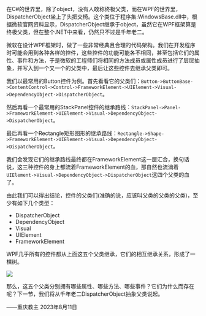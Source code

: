 在C#的世界里，除了object，没有人敢称终极父类，而在WPF的世界里，DispatcherObject坐上了头把交椅。这个类位于程序集:WindowsBase.dll中，根据微软官网资料显示，DispatcherObject继承于object，虽然它在WPF框架算是终极父类，但在整个.NET中来看，仍然只不过是千年老二。

微软在设计WPF框架时，做了一些非常经典且合理的代码架构。我们在开发程序时可能会用到各种各样的控件，这些控件的功能可能各不相同，甚至包括它们的属性、事件和方法，于是微软的工程师们将相同的方法成员或属性成员进行了层层抽象，并写入到一个又一个的父类中，最后让这些控件去继承父类即可。

我们以最常用的Button控件为例。首先看看它的父类们：`Button->ButtonBase->ContentControl->Control->FrameworkElement->UIElement->Visual->DependencyObject->DispatcherObject`。

然后再看一个最常用的StackPanel控件的继承路线：`StackPanel->Panel->FrameworkElement->UIElement->Visual->DependencyObject->DispatcherObject`。

最后再看一个Rectangle矩形图形的继承路线：`Rectangle->Shape->FrameworkElement->UIElement->Visual->DependencyObject->DispatcherObject`。

我们会发现它们的继承路线最终都在FrameworkElement这一层汇合，换句话说，这三种控件的身上都流着FrameworkElement的血，那自然也流淌着`UIElement->Visual->DependencyObject->DispatcherObject`这四个父类的血了。

由此我们可以得出结论，控件的父类们(准确的说，应该叫父类的父类的父类)，至少有如下几个类型：

- DispatcherObject
- DependencyObject
- Visual
- UIElement
- FrameworkElement

WPF几乎所有的控件都从上面这五个父类继承，它们的相互继承关系，形成了一棵树。

![](http://www.wpfsoft.com/wp-content/uploads/2023/08/2023081203432433.png)

那么，这五个父类分别拥有哪些属性、哪些方法、哪些事件？它们为什么而存在呢？下一节，我们将从千年老二DispatcherObject抽象父类说起。

——重庆教主 2023年8月11日